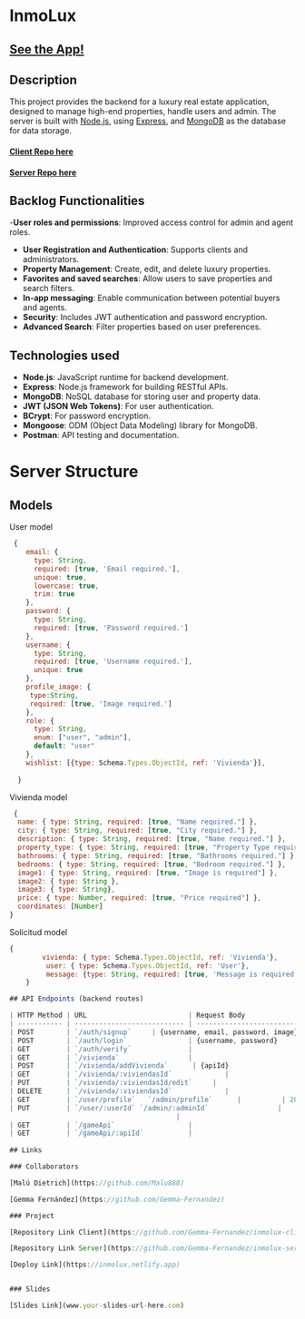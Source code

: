 # InmoLux

## [See the App!](https://inmolux.netlify.app)


## Description

This project provides the backend for a luxury real estate application, designed to manage high-end properties, handle users and admin. The server is built with [Node.js](https://nodejs.org/), using [Express](https://expressjs.com/), and [MongoDB](https://www.mongodb.com/) as the database for data storage.

#### [Client Repo here](https://github.com/Gemma-Fernandez/inmolux-client)
#### [Server Repo here](https://github.com/Gemma-Fernandez/inmolux-server)

## Backlog Functionalities

-**User roles and permissions**: Improved access control for admin and agent roles.
- **User Registration and Authentication**: Supports clients and administrators.
- **Property Management**: Create, edit, and delete luxury properties.
- **Favorites and saved searches**: Allow users to save properties and search filters.
- **In-app messaging**: Enable communication between potential buyers and agents.
- **Security**: Includes JWT authentication and password encryption.
- **Advanced Search**: Filter properties based on user preferences.

## Technologies used
- **Node.js**: JavaScript runtime for backend development.
- **Express**: Node.js framework for building RESTful APIs.
- **MongoDB**: NoSQL database for storing user and property data.
- **JWT (JSON Web Tokens)**: For user authentication.
- **BCrypt**: For password encryption.
- **Mongoose**: ODM (Object Data Modeling) library for MongoDB.
- **Postman**: API testing and documentation.

# Server Structure

## Models

User model

```javascript
 {
    email: {
      type: String,
      required: [true, 'Email required.'],
      unique: true,
      lowercase: true,
      trim: true
    },
    password: {
      type: String,
      required: [true, 'Password required.']
    },
    username: {
      type: String,
      required: [true, 'Username required.'],
      unique: true
    },
    profile_image: {
     type:String,
     required: [true, 'Image required.']
    },
    role: {
      type: String,
      enum: ["user", "admin"],
      default: "user"
    },
    wishlist: [{type: Schema.Types.ObjectId, ref: 'Vivienda'}],
    
  }

```

Vivienda model

```javascript
 {
  name: { type: String, required: [true, "Name required."] },
  city: { type: String, required: [true, "City required."] },
  description: { type: String, required: [true, "Name required."] },
  property_type: { type: String, required: [true, "Property Type required."] },
  bathrooms: { type: String, required: [true, "Bathrooms required."] },
  bedrooms: { type: String, required: [true, "Bedroom required."] },
  image1: { type: String, required: [true, "Image is required"] },
  image2: { type: String },
  image3: { type: String},
  price: { type: Number, required: [true, "Price required"] },
  coordinates: [Number]
}
```
Solicitud model

```javascript
{
        vivienda: { type: Schema.Types.ObjectId, ref: 'Vivienda'},
         user: { type: Schema.Types.ObjectId, ref: 'User'},
         message: {type: String, required: [true, 'Message is required.']}
    }

## API Endpoints (backend routes)

| HTTP Method | URL                         | Request Body                 | Success status | Error Status | Description                                                    |
| ----------- | --------------------------- | ---------------------------- | -------------- | ------------ | -------------------------------------------------------------- |
| POST        | `/auth/signup`     | {username, email, password, image}   | 201      | 400     | Registers the user in the Database                             |
| POST        | `/auth/login`               | {username, password}         | 200            | 400          | Validates credentials, creates and sends Token                 |
| GET         | `/auth/verify`              |                              | 200            | 401          | Verifies the user Token                                        |
| GET         | `/vivienda`                 |                              | 200            | 400          | Show vivienda in the DB                   |
| POST        | `/vivienda/addVivienda`      | {apiId}                      | 201            | 400          | Creates a new vivienda Document                                    |
| GET         | `/vivienda/:viviendasId`             |                  | 200            | 400, 401     | Show details of one vivienda                                         |
| PUT         | `/vivienda/:viviendasId/edit`     |                              | 200            | 400, 401     | Edits vivienda document                                            |
| DELETE      | `/vivienda/:viviendasId`             |                              | 200            | 401          | Deletes vivienda document                                          |
| GET         | `/user/profile`   `/admin/profile`      |          | 200      | 401     | Sends user profile details                                     |
| PUT         | `/user/:userId` `/admin/:adminId`                 |                              | 200            | 400, 401     | Edits the user profile                                         |
                                         |
| GET         | `/gameApi`                  |                              | 200            | 401          | Gets game data from API (Search)                               |
| GET         | `/gameApi/:apiId`           |                              | 200            | 401          | Gets game details from API                                     |
  
## Links

### Collaborators

[Malú Dietrich](https://github.com/Malu888)

[Gemma Fernández](https://github.com/Gemma-Fernandez)

### Project

[Repository Link Client](https://github.com/Gemma-Fernandez/inmolux-client)

[Repository Link Server](https://github.com/Gemma-Fernandez/inmolux-server)

[Deploy Link](https://inmolux.netlify.app)


### Slides

[Slides Link](www.your-slides-url-here.com)